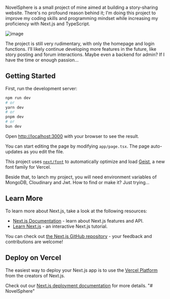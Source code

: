NovelSphere is a small project of mine aimed at building a story-sharing website. There's no profound reason behind it; I'm doing this project to improve my coding skills and programming mindset while increasing my proficiency with Next.js and TypeScript.

![image](https://github.com/user-attachments/assets/db04c9e1-fb33-4e0c-b10e-d64421c07705)

The project is still very rudimentary, with only the homepage and login functions. I’ll likely continue developing more features in the future, like story posting and forum interactions. Maybe even a backend for admin? If I have the time or enough passion...

## Getting Started

First, run the development server:

```bash
npm run dev
# or
yarn dev
# or
pnpm dev
# or
bun dev
```

Open [http://localhost:3000](http://localhost:3000) with your browser to see the result.

You can start editing the page by modifying `app/page.tsx`. The page auto-updates as you edit the file.

This project uses [`next/font`](https://nextjs.org/docs/app/building-your-application/optimizing/fonts) to automatically optimize and load [Geist](https://vercel.com/font), a new font family for Vercel.

Beside that, to lanch my project, you will need environment variables of MongoDB, Cloudinary and Jwt. How to find or make it? Just trying...

## Learn More

To learn more about Next.js, take a look at the following resources:

- [Next.js Documentation](https://nextjs.org/docs) - learn about Next.js features and API.
- [Learn Next.js](https://nextjs.org/learn) - an interactive Next.js tutorial.

You can check out [the Next.js GitHub repository](https://github.com/vercel/next.js) - your feedback and contributions are welcome!

## Deploy on Vercel

The easiest way to deploy your Next.js app is to use the [Vercel Platform](https://vercel.com/new?utm_medium=default-template&filter=next.js&utm_source=create-next-app&utm_campaign=create-next-app-readme) from the creators of Next.js.

Check out our [Next.js deployment documentation](https://nextjs.org/docs/app/building-your-application/deploying) for more details.
"# NovelSphere" 
